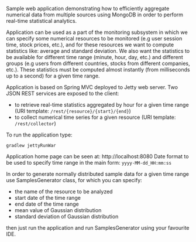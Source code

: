 Sample web application demonstrating how to efficiently aggregate numerical data from multiple sources
using MongoDB in order to perform real-time statistical analytics.

Application can be used as a part of the monitoring subsystem in which
we can specify some numerical resources to be monitored (e.g user session time, stock prices, etc.),
and for these resources we want to compute statistics like: average and standard deviation.
We also want the statistics to be available for different time range (minute, hour, day, etc.)
and different groups (e.g users from different countries, stocks from different companies, etc.).
These statistics must be computed almost instantly (from milliseconds up to a second) for a given time range.

Application is based on Spring MVC deployed to Jetty web server.
Two JSON REST services are exposed to the client:
* to retrieve real-time statistics aggregated by hour for a given time range (URI template: ```/rest/{resource}/{start}/{end}```)
* to collect numerical time series for a given resource (URI template: ```/rest/collector```)

To run the application type: 
```
gradlew jettyRunWar
```
Application home page can be seen at: http://localhost:8080
Date format to be used to specify time range in the main form: ```yyyy-MM-dd_HH:mm:ss```

In order to generate normally distributed sample data for a given time range use SamplesGenerator class, for which you can specify:
* the name of the resource to be analyzed
* start date of the time range
* end date of the time range
* mean value of Gaussian distribution
* standard deviation of Gaussian distribution

then just run the application and run SamplesGenerator using your favourite IDE.

